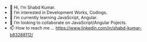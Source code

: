 - 👋 Hi, I’m Shabd Kumar.
- 👀 I’m interested in Development Works, Codings.
- 🌱 I’m currently learning JavaScript, Angular.
- 💞️ I’m looking to collaborate on JavaScript/Angular Pojects.
- 📫 How to reach me ... https://www.linkedin.com/in/shabd-kumar-b83288112/

<!---
ShabdKumar/ShabdKumar is a ✨ special ✨ repository because its `README.md` (this file) appears on your GitHub profile.
You can click the Preview link to take a look at your changes.
--->
